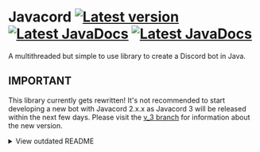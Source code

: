 # Javacord <a href="#"><img src="https://img.shields.io/badge/Version-2.0.17-brightgreen.svg" alt="Latest version"></a> <a href="http://ci.ketrwu.de/job/Javacord/branch/master/javadoc/"><img src="https://img.shields.io/badge/JavaDoc-latest-yellow.svg" alt="Latest JavaDocs"></a> <a href="https://github.com/BtoBastian/Javacord/wiki"><img src="https://img.shields.io/badge/Wiki-Home-red.svg" alt="Latest JavaDocs"></a>
A multithreaded but simple to use library to create a Discord bot in Java.

## IMPORTANT

This library currently gets rewritten!
It's not recommended to start developing a new bot with Javacord 2.x.x as Javacord 3 will be released within the next few days. Please visit the [v_3 branch](https://github.com/BtoBastian/Javacord/tree/v_3) for information about the new version.

<details>
  <summary>View outdated README</summary>
  
##  Maven
```xml
<repository>
  <id>javacord-repo</id>
  <url>http://repo.bastian-oppermann.de</url>
</repository>
...
<dependency>
  <groupId>de.btobastian.javacord</groupId>
  <artifactId>javacord</artifactId>
  <version>2.0.17</version>
   <!-- This will use the shaded javacord which contains all required dependencies -->
  <classifier>shaded</classifier>
</dependency>
<!-- A SLF4J comaptible logging framework. I would recommend to use logback -->
<dependency>
  <groupId>ch.qos.logback</groupId>
  <artifactId>logback-classic</artifactId>
  <version>1.1.3</version>
</dependency>
```

## IDE Setup (for beginners)

If you never used Maven before, you should take a look at the setup tutorial:
* [Eclipse Setup](https://github.com/BtoBastian/Javacord/wiki/How-to-setup-(Eclipse-and-Maven))
* [IntelliJ Setup](https://github.com/BtoBastian/Javacord/wiki/How-to-setup-(IntelliJ-and-Maven))

## Support
 
* [Javacord server](https://discord.gg/0qJ2jjyneLEgG7y3)
* [DiscordAPI #java_javacord channel](https://discord.gg/0SBTUU1wZTVXVKEo)

## Wiki

For detailed information take a look at the wiki: [Wiki](https://github.com/BtoBastian/Javacord/wiki)

## Download
For those of you who don't use Maven: [Jenkins](http://ci.ketrwu.de/job/Javacord/branch/master/lastSuccessfulBuild/)

Thanks to ketrwu (https://github.com/KennethWussmann).

## Javadocs
The javadocs can be found here: [JavaDocs](http://ci.ketrwu.de/job/Javacord/branch/master/javadoc/)

Thanks to ketrwu, too.

## Examples

Creating a simple ping-pong bot:
```java
package <package>;

import com.google.common.util.concurrent.FutureCallback;
import de.btobastian.javacord.entities.message.Message;
import de.btobastian.javacord.listener.message.MessageCreateListener;

/**
 * A simple ping-pong bot.
 */
public class MyPingPongBot {

    public MyPingPongBot(String token) {
        // See "How to get the token" below
        DiscordAPI api = Javacord.getApi(token, true);
        // connect
        api.connect(new FutureCallback<DiscordAPI>() {
            @Override
            public void onSuccess(DiscordAPI api) {
                // register listener
                api.registerListener(new MessageCreateListener() {
                    @Override
                    public void onMessageCreate(DiscordAPI api, Message message) {
                        // check the content of the message
                        if (message.getContent().equalsIgnoreCase("ping")) {
                            // reply to the message
                            message.reply("pong");
                        }
                    }
                });
            }

            @Override
            public void onFailure(Throwable t) {
                t.printStackTrace();
            }
        });
    }

}
```
More examples can be found in the wiki: [Examples](https://github.com/BtoBastian/Javacord/wiki/Examples)

## How to get the token

**1.** Open https://discordapp.com/developers/applications/me and click on "New App".

**2.** Enter a name for your bot and click "Create App"

**3.** Click on "Create a Bot user"

**4.** Reveal the bot's token. This token is used to login your bot.

>![](http://i.imgur.com/EbexbiD.gif)

## How to add a bot to your server

In order to add a bot to your server you need it's client id.

You can get your client id from the [same page](https://discordapp.com/developers/applications/me) where you created it. 

>![](http://i.imgur.com/qzPDsp2.png)

With this id you can create an invite link for your bot:

**https://discordapp.com/api/oauth2/authorize?client_id=123456789&scope=bot&permissions=0**

If you are the owner or admin of the server you can use this link to add your bot to your server. Otherwise you have to give the link to the server owner/admin and ask him to add your bot.

## Command Framework

I would recommend to use [sdcf4j](https://github.com/BtoBastian/sdcf4j) in order to create commands. It provides a clean and simple way to create commands. A ping-pong command would be as easy as this:
```java
public class PingCommand implements CommandExecutor {

    @Command(aliases = {"!ping"}, description = "Pong!")
    public String onCommand(String command, String[] args) {
        return "Pong!";
    }

}
```
Take a look at the [sdcf4j wiki](https://github.com/BtoBastian/sdcf4j/wiki) to find out how it works.

</details>
